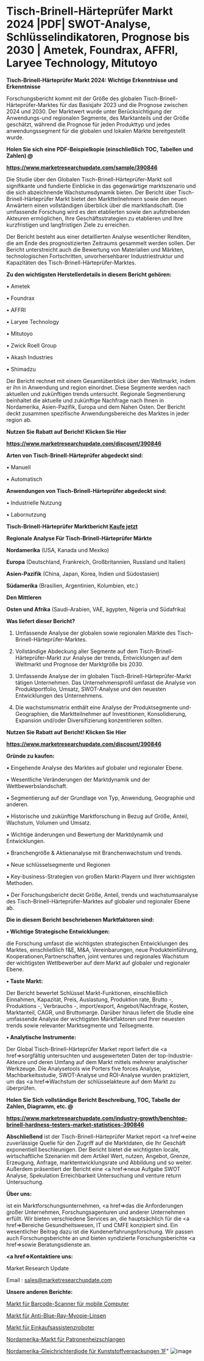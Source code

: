 # Tisch-Brinell-Härteprüfer Markt 2024 |PDF| SWOT-Analyse, Schlüsselindikatoren, Prognose bis 2030 | Ametek, Foundrax, AFFRI, Laryee Technology, Mitutoyo

<strong>Tisch-Brinell-Härteprüfer Markt 2024: Wichtige Erkenntnisse und Erkenntnisse</strong>

Forschungsbericht kommt mit der Größe des globalen Tisch-Brinell-Härteprüfer-Marktes für das Basisjahr 2023 und die Prognose zwischen 2024 und 2030. Der Marktwert wurde unter Berücksichtigung der Anwendungs-und regionalen Segmente, des Marktanteils und der Größe geschätzt, während die Prognose für jeden Produkttyp und jedes anwendungssegment für die globalen und lokalen Märkte bereitgestellt wurde.



<strong>Holen Sie sich eine PDF-Beispielkopie (einschließlich TOC, Tabellen und Zahlen) @
</strong>

<strong><a href=https://www.marketresearchupdate.com/sample/390846>

<strong>https://www.marketresearchupdate.com/sample/390846</u></font></a></strong></strong>

Die Studie über den Globalen Tisch-Brinell-Härteprüfer-Markt soll signifikante und fundierte Einblicke in das gegenwärtige marktszenario und die sich abzeichnende Wachstumsdynamik bieten. Der Bericht über Tisch-Brinell-Härteprüfer Markt bietet den Marktteilnehmern sowie den neuen Anwärtern einen vollständigen überblick über die marktlandschaft. Die umfassende Forschung wird es den etablierten sowie den aufstrebenden Akteuren ermöglichen, Ihre Geschäftsstrategien zu etablieren und Ihre kurzfristigen und langfristigen Ziele zu erreichen.

Der Bericht besteht aus einer detaillierten Analyse wesentlicher Renditen, die am Ende des prognostizierten Zeitraums gesammelt werden sollen. Der Bericht unterstreicht auch die Bewertung von Materialien und Märkten, technologischen Fortschritten, unvorhersehbarer Industriestruktur und Kapazitäten des Tisch-Brinell-Härteprüfer-Marktes.



<strong>Zu den wichtigsten Herstellerdetails in diesem Bericht gehören:</strong>

• Ametek

• Foundrax

• AFFRI

• Laryee Technology

• Mitutoyo

• Zwick Roell Group

• Akash Industries

• Shimadzu

Der Bericht rechnet mit einem Gesamtüberblick über den Weltmarkt, indem er ihn in Anwendung und region einordnet. Diese Segmente werden nach aktuellen und zukünftigen trends untersucht. Regionale Segmentierung beinhaltet die aktuelle und zukünftige Nachfrage nach Ihnen in Nordamerika, Asien-Pazifik, Europa und dem Nahen Osten. Der Bericht deckt zusammen spezifische Anwendungsbereiche des Marktes in jeder region ab.



<strong>Nutzen Sie Rabatt auf Bericht! Klicken Sie Hier
</strong>

<strong><a href=https://www.marketresearchupdate.com/discount/390846>https://www.marketresearchupdate.com/discount/390846</b></u></font></strong></a>



<strong>Arten von Tisch-Brinell-Härteprüfer abgedeckt sind:</strong>

• Manuell

• Automatisch



<strong>Anwendungen von Tisch-Brinell-Härteprüfer abgedeckt sind:</strong>

• Industrielle Nutzung

• Labornutzung



<strong>Tisch-Brinell-Härteprüfer Marktbericht <a href=https://www.marketresearchupdate.com/buynow/390846>Kaufe jetzt</a></strong>



<strong>Regionale Analyse Für Tisch-Brinell-Härteprüfer Märkte</strong>



<strong>Nordamerika</strong> (USA, Kanada und Mexiko)



<strong>Europa</strong> (Deutschland, Frankreich, Großbritannien, Russland und Italien)



<strong>Asien-Pazifik</strong> (China, Japan, Korea, Indien und Südostasien)



<strong>Südamerika</strong> (Brasilien, Argentinien, Kolumbien, etc.)



<strong>Den Mittleren</strong> 

<strong>Osten und Afrika</strong> (Saudi-Arabien, VAE, ägypten, Nigeria und Südafrika)



<strong>Was liefert dieser Bericht?</strong>

1. Umfassende Analyse der globalen sowie regionalen Märkte des Tisch-Brinell-Härteprüfer-Marktes.

2. Vollständige Abdeckung aller Segmente auf dem Tisch-Brinell-Härteprüfer-Markt zur Analyse der trends, Entwicklungen auf dem Weltmarkt und Prognose der Marktgröße bis 2030.

3. Umfassende Analyse der im globalen Tisch-Brinell-Härteprüfer-Markt tätigen Unternehmen. Das Unternehmensprofil umfasst die Analyse von Produktportfolio, Umsatz, SWOT-Analyse und den neuesten Entwicklungen des Unternehmens.

4. Die wachstumsmatrix enthält eine Analyse der Produktsegmente und-Geographien, die Marktteilnehmer auf Investitionen, Konsolidierung, Expansion und/oder Diversifizierung konzentrieren sollten.



<strong>Nutzen Sie Rabatt auf Bericht! Klicken Sie Hier
</strong>

<strong><a href=https://www.marketresearchupdate.com/discount/390846>https://www.marketresearchupdate.com/discount/390846</b></u></font></strong></a>



<strong>Gründe zu kaufen:</strong>

• Eingehende Analyse des Marktes auf globaler und regionaler Ebene.

• Wesentliche Veränderungen der Marktdynamik und der Wettbewerbslandschaft.

• Segmentierung auf der Grundlage von Typ, Anwendung, Geographie und anderen.

• Historische und zukünftige Marktforschung in Bezug auf Größe, Anteil, Wachstum, Volumen und Umsatz.

• Wichtige änderungen und Bewertung der Marktdynamik und Entwicklungen.

• Branchengröße &amp; Aktienanalyse mit Branchenwachstum und trends.

• Neue schlüsselsegmente und Regionen

• Key-business-Strategien von großen Markt-Playern und Ihrer wichtigsten Methoden.

• Der Forschungsbericht deckt Größe, Anteil, trends und wachstumsanalyse des Tisch-Brinell-Härteprüfer-Marktes auf globaler und regionaler Ebene ab.



<strong>Die in diesem Bericht beschriebenen Marktfaktoren sind:</strong>



<strong>• Wichtige Strategische Entwicklungen:</strong>

die Forschung umfasst die wichtigsten strategischen Entwicklungen des Marktes, einschließlich f&amp;E, M&amp;A, Vereinbarungen, neue Produkteinführung, Kooperationen,Partnerschaften, joint ventures und regionales Wachstum der wichtigsten Wettbewerber auf dem Markt auf globaler und regionaler Ebene.



<strong>• Taste Markt:</strong>

Der Bericht bewertet Schlüssel Markt-Funktionen, einschließlich Einnahmen, Kapazität, Preis, Auslastung, Produktion rate, Brutto -, Produktions -, Verbrauchs -, import/export, Angebot/Nachfrage, Kosten, Marktanteil, CAGR, und Bruttomarge. Darüber hinaus liefert die Studie eine umfassende Analyse der wichtigsten Marktfaktoren und Ihrer neuesten trends sowie relevanter Marktsegmente und Teilsegmente.



<strong>• Analytische Instrumente:</strong>

Der Global Tisch-Brinell-Härteprüfer Market report liefert die <a href=>sorgf</a>ältig untersuchten und ausgewerteten Daten der top-Industrie-Akteure und deren Umfang auf dem Markt mittels mehrerer analytischer Werkzeuge. Die Analysetools wie Porters five forces Analyse, Machbarkeitsstudie, SWOT-Analyse und ROI-Analyse wurden praktiziert, um das <a href=>Wachstum</a> der schlüsselakteure auf dem Markt zu überprüfen.



<strong>Holen Sie Sich vollständige Bericht Beschreibung, TOC, Tabelle der Zahlen, Diagramm, etc. @ </strong>

<strong><a href=https://www.marketresearchupdate.com/industry-growth/benchtop-brinell-hardness-testers-market-statistices-390846>https://www.marketresearchupdate.com/industry-growth/benchtop-brinell-hardness-testers-market-statistices-390846</a></font></strong>



<strong>Abschließend</strong> ist der Tisch-Brinell-Härteprüfer Market report <a href=>eine</a> zuverlässige Quelle für den Zugriff auf die Marktdaten, die Ihr Geschäft exponentiell beschleunigen. Der Bericht bietet die wichtigsten locale, wirtschaftliche Szenarien mit dem Artikel Wert, nutzen, Angebot, Grenze, Erzeugung, Anfrage, marktentwicklungsrate und Abbildung und so weiter. Außerdem präsentiert der Bericht eine <a href=>neue</a> Aufgabe SWOT Analyse, Spekulation Erreichbarkeit Untersuchung und venture return Untersuchung.



<strong>Über uns:</strong>

 ist ein Marktforschungsunternehmen, <a href=>das</a> die Anforderungen großer Unternehmen, Forschungsagenturen und anderer Unternehmen erfüllt. Wir bieten verschiedene Services an, die hauptsächlich für die <a href=>Bereiche</a> Gesundheitswesen, IT und CMFE konzipiert sind. Ein wesentlicher Beitrag dazu ist die Kundenerfahrungsforschung. Wir passen auch Forschungsberichte an und bieten syndizierte Forschungsberichte <a href=>sowie</a> Beratungsdienste an.



<strong><a href=>Kontaktiere uns:</a></strong>

Market Research Update

Email : sales@marketresearchupdate.com



<strong>Unsere anderen Berichte:</strong>

<a href=https://www.linkedin.com/pulse/barcode-scanners-mobile-computers-market-witness>Markt für Barcode-Scanner für mobile Computer</a>

<a href=https://www.linkedin.com/pulse/anti-blue-ray-myopia-lenses-market-2023-top-key>Markt für Anti-Blue-Ray-Myopie-Linsen</a>

<a href=https://www.linkedin.com/pulse/shopping-assistance-robots-market-2023-remarking>Markt für Einkaufsassistenzroboter</a>

<a href=https://www.linkedin.com/pulse/north-america-cartridge-heating-coil-market>Nordamerika-Markt für Patronenheizschlangen</a>

<a href=https://www.linkedin.com/pulse/north-america-plastic-packaging-rectifier-diode-1f>Nordamerika-Gleichrichterdiode für Kunststoffverpackungen 1F</a>"
![image](https://github.com/Gayatrikarjule/Market-Analysis-361/assets/97346546/7f92d193-b702-4c51-9938-9cba7a7afc8e)

